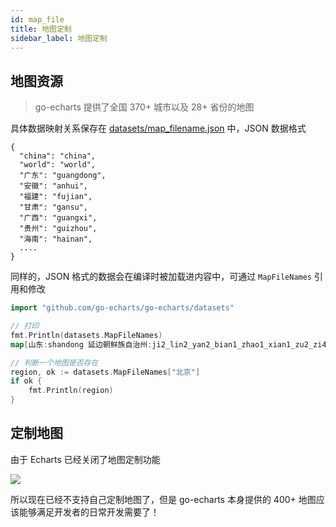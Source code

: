 ```yaml
---
id: map_file
title: 地图定制
sidebar_label: 地图定制
---
```


## 地图资源
> go-echarts 提供了全国 370+ 城市以及 28+ 省份的地图

具体数据映射关系保存在 [datasets/map_filename.json](https://github.com/go-echarts/go-echarts/blob/master/datasets/map_filename.json) 中，JSON 数据格式
```
{
  "china": "china",
  "world": "world",
  "广东": "guangdong",
  "安徽": "anhui",
  "福建": "fujian",
  "甘肃": "gansu",
  "广西": "guangxi",
  "贵州": "guizhou",
  "海南": "hainan",
  ....
}
```

同样的，JSON 格式的数据会在编译时被加载进内容中，可通过 `MapFileNames` 引用和修改
```go
import "github.com/go-echarts/go-echarts/datasets"

// 打印
fmt.Println(datasets.MapFileNames)
map[山东:shandong 延边朝鲜族自治州:ji2_lin2_yan2_bian1_zhao1_xian1_zu2_zi4_zhi4_zhou1 

// 判断一个地图是否存在
region, ok := datasets.MapFileNames["北京"]
if ok {
    fmt.Println(region)
}
```

## 定制地图

由于 Echarts 已经关闭了地图定制功能

![](https://user-images.githubusercontent.com/19553554/52518306-b295a400-2c83-11e9-986b-f2e76fc2621d.png)

所以现在已经不支持自己定制地图了，但是 go-echarts 本身提供的 400+ 地图应该能够满足开发者的日常开发需要了！
